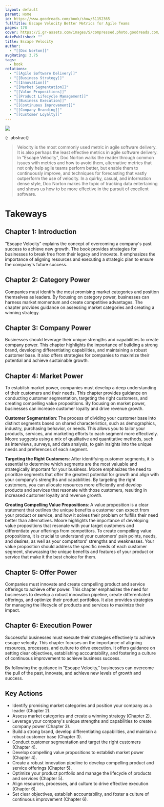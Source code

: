 ```yaml
---
layout: default
parent: Home
id: https://www.goodreads.com/book/show/51152365
fullTitle: Escape Velocity Better Metrics for Agile Teams
pages: 178
cover: https://i.gr-assets.com/images/S/compressed.photo.goodreads.com/books/1581398912l/51152365.jpg
datePublished: ""
title: Escape Velocity
author:
  - "[[Doc Norton]]"
avgRating: 3.75
tags:
  - book
relations:
  - "[[Agile Software Delivery]]"
  - "[[Business Strategy]]"
  - "[[Innovation]]"
  - "[[Market Segmentation]]"
  - "[[Value Propositions]]"
  - "[[Product Lifecycle Management]]"
  - "[[Business Execution]]"
  - "[[Continuous Improvement]]"
  - "[[Company Branding]]"
  - "[[Customer Loyalty]]"
---
```

![](https://i.gr-assets.com/images/S/compressed.photo.goodreads.com/books/1581398912l/51152365.jpg)

{: .abstract}
> Velocity is the most commonly used metric in agile software delivery. It is also perhaps the least effective metrics in agile software delivery. In &quot;Escape Velocity&quot;, Doc Norton walks the reader through common issues with metrics and how to avoid them, alternative metrics that not only help agile teams perform better, but enable them to continuously improve, and techniques for forecasting that vastly outperform the use of velocity. In a quirky, casual, and information dense style, Doc Norton makes the topic of tracking data entertaining and shows us how to be more effective in the pursuit of excellent software.

# Takeways
## Chapter 1: Introduction
"Escape Velocity" explains the concept of overcoming a company's past success to achieve new growth. The book provides strategies for businesses to break free from their legacy and innovate. It emphasizes the importance of aligning resources and executing a strategic plan to ensure the company's future success.
## Chapter 2: Category Power
Companies must identify the most promising market categories and position themselves as leaders. By focusing on category power, businesses can harness market momentum and create competitive advantages. The chapter provides guidance on assessing market categories and creating a winning strategy.
## Chapter 3: Company Power
Businesses should leverage their unique strengths and capabilities to create company power. This chapter highlights the importance of building a strong brand, developing differentiating capabilities, and maintaining a robust customer base. It also offers strategies for companies to maximize their potential and achieve sustainable growth.
## Chapter 4: Market Power
To establish market power, companies must develop a deep understanding of their customers and their needs. This chapter provides guidance on conducting customer segmentation, targeting the right customers, and creating compelling value propositions. By focusing on market power, businesses can increase customer loyalty and drive revenue growth.

**Customer Segmentation**: The process of dividing your customer base into distinct segments based on shared characteristics, such as demographics, industry, purchasing behavior, or needs. This allows you to tailor your products, services, and marketing efforts to each segment more effectively. Moore suggests using a mix of qualitative and quantitative methods, such as interviews, surveys, and data analysis, to gain insights into the unique needs and preferences of each segment.

**Targeting the Right Customers**: After identifying customer segments, it is essential to determine which segments are the most valuable and strategically important for your business. Moore emphasizes the need to prioritize segments that offer the greatest potential for growth and align with your company's strengths and capabilities. By targeting the right customers, you can allocate resources more efficiently and develop products and services that resonate with those customers, resulting in increased customer loyalty and revenue growth.

**Creating Compelling Value Propositions**: A value proposition is a clear statement that outlines the unique benefits a customer can expect from your product or service, and how it solves their problem or fulfills their need better than alternatives. Moore highlights the importance of developing value propositions that resonate with your target customers and differentiate your offerings from competitors. To create compelling value propositions, it is crucial to understand your customers' pain points, needs, and desires, as well as your competitors' strengths and weaknesses. Your value proposition should address the specific needs of each customer segment, showcasing the unique benefits and features of your product or service that make it the best choice for them.
## Chapter 5: Offer Power
Companies must innovate and create compelling product and service offerings to achieve offer power. This chapter emphasizes the need for businesses to develop a robust innovation pipeline, create differentiated offerings, and optimize their product portfolios. It also provides strategies for managing the lifecycle of products and services to maximize their impact.
## Chapter 6: Execution Power
Successful businesses must execute their strategies effectively to achieve escape velocity. This chapter focuses on the importance of aligning resources, processes, and culture to drive execution. It offers guidance on setting clear objectives, establishing accountability, and fostering a culture of continuous improvement to achieve business success.

By following the guidance in "Escape Velocity," businesses can overcome the pull of the past, innovate, and achieve new levels of growth and success.
## Key Actions
- Identify promising market categories and position your company as a leader (Chapter 2).
- Assess market categories and create a winning strategy (Chapter 2).
- Leverage your company's unique strengths and capabilities to create company power (Chapter 3).
- Build a strong brand, develop differentiating capabilities, and maintain a robust customer base (Chapter 3).
- Conduct customer segmentation and target the right customers (Chapter 4).
- Develop compelling value propositions to establish market power (Chapter 4).
- Create a robust innovation pipeline to develop compelling product and service offerings (Chapter 5).
- Optimize your product portfolio and manage the lifecycle of products and services (Chapter 5).
- Align resources, processes, and culture to drive effective execution (Chapter 6).
- Set clear objectives, establish accountability, and foster a culture of continuous improvement (Chapter 6).